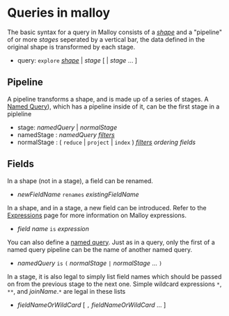 # Queries in malloy

The basic syntax for a query in Malloy consists of a [_shape_](shape.md)
and a "pipeline" of or more _stages_ seperated by a vertical bar,
the data defined in the original shape is transformed by each stage.

* query: `explore` [_shape_](shape.md) | _stage_ [ | _stage_ ... ]

## Pipeline

A pipeline transforms a shape, and is made up of a series of stages. A [Named Query](nesting.md)), which has a pipeline
inside of it, can be the first stage in a pipleline


* stage: _namedQuery_ | _normalStage_
* namedStage : _namedQuery_ [_filters_](filters.md)
* normalStage : ( `reduce` | `project` | `index` ) [_filters_](filters.md) _ordering_ _fields_

## Fields

In a shape (not in a stage), a field can be renamed.

* _newFieldName_ `renames` _existingFieldName_

In a shape, and in a stage, a new field can be introduced. Refer to the
[Expressions](expressions.md) page for more information on
Malloy expressions.

* _field_ _name_ `is` _expression_

You can also define a [named query](nesting.md). Just as in a query,
only the first of a named query pipeline can be the name of another named query.

* _namedQuery_ `is`  `(` _normalStage_  `|` _normalStage_ ... `)`

In a stage, it is also legal to simply list field names
which should be passed on from the previous stage to the next one.
Simple wildcard expressions `*`, `**`, and _joinName_.`*` are
legal in these lists

* _fieldNameOrWildCard_ [ `,` _fieldNameOrWildCard_ ... ]
